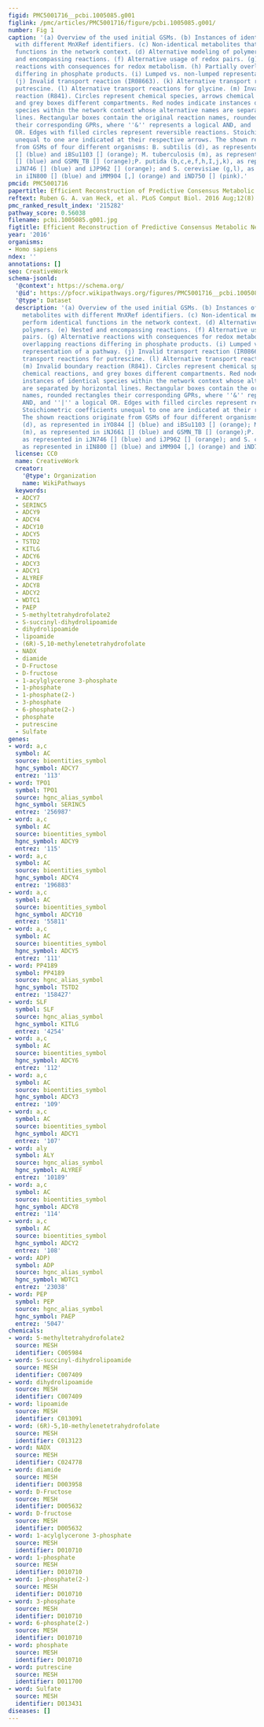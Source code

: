 ```yaml
---
figid: PMC5001716__pcbi.1005085.g001
figlink: /pmc/articles/PMC5001716/figure/pcbi.1005085.g001/
number: Fig 1
caption: '(a) Overview of the used initial GSMs. (b) Instances of identical metabolites
  with different MnXRef identifiers. (c) Non-identical metabolites that perform identical
  functions in the network context. (d) Alternative modeling of polymers. (e) Nested
  and encompassing reactions. (f) Alternative usage of redox pairs. (g) Alternative
  reactions with consequences for redox metabolism. (h) Partially overlapping reactions
  differing in phosphate products. (i) Lumped vs. non-lumped representation of a pathway.
  (j) Invalid transport reaction (IR08663). (k) Alternative transport reactions for
  putrescine. (l) Alternative transport reactions for glycine. (m) Invalid boundary
  reaction (R841). Circles represent chemical species, arrows chemical reactions,
  and grey boxes different compartments. Red nodes indicate instances of identical
  species within the network context whose alternative names are separated by horizontal
  lines. Rectangular boxes contain the original reaction names, rounded rectangles
  their corresponding GPRs, where ''&'' represents a logical AND, and ''|'' a logical
  OR. Edges with filled circles represent reversible reactions. Stoichiometric coefficients
  unequal to one are indicated at their respective arrows. The shown reactions originate
  from GSMs of four different organisms: B. subtilis (d), as represented in iYO844
  [] (blue) and iBSu1103 [] (orange); M. tuberculosis (m), as represented in iNJ661
  [] (blue) and GSMN_TB [] (orange);P. putida (b,c,e,f,h,I,j,k), as represented in
  iJN746 [] (blue) and iJP962 [] (orange); and S. cerevisiae (g,l), as represented
  in iIN800 [] (blue) and iMM904 [,] (orange) and iND750 [] (pink).'
pmcid: PMC5001716
papertitle: Efficient Reconstruction of Predictive Consensus Metabolic Network Models.
reftext: Ruben G. A. van Heck, et al. PLoS Comput Biol. 2016 Aug;12(8):e1005085.
pmc_ranked_result_index: '215282'
pathway_score: 0.56038
filename: pcbi.1005085.g001.jpg
figtitle: Efficient Reconstruction of Predictive Consensus Metabolic Network Models
year: '2016'
organisms:
- Homo sapiens
ndex: ''
annotations: []
seo: CreativeWork
schema-jsonld:
  '@context': https://schema.org/
  '@id': https://pfocr.wikipathways.org/figures/PMC5001716__pcbi.1005085.g001.html
  '@type': Dataset
  description: '(a) Overview of the used initial GSMs. (b) Instances of identical
    metabolites with different MnXRef identifiers. (c) Non-identical metabolites that
    perform identical functions in the network context. (d) Alternative modeling of
    polymers. (e) Nested and encompassing reactions. (f) Alternative usage of redox
    pairs. (g) Alternative reactions with consequences for redox metabolism. (h) Partially
    overlapping reactions differing in phosphate products. (i) Lumped vs. non-lumped
    representation of a pathway. (j) Invalid transport reaction (IR08663). (k) Alternative
    transport reactions for putrescine. (l) Alternative transport reactions for glycine.
    (m) Invalid boundary reaction (R841). Circles represent chemical species, arrows
    chemical reactions, and grey boxes different compartments. Red nodes indicate
    instances of identical species within the network context whose alternative names
    are separated by horizontal lines. Rectangular boxes contain the original reaction
    names, rounded rectangles their corresponding GPRs, where ''&'' represents a logical
    AND, and ''|'' a logical OR. Edges with filled circles represent reversible reactions.
    Stoichiometric coefficients unequal to one are indicated at their respective arrows.
    The shown reactions originate from GSMs of four different organisms: B. subtilis
    (d), as represented in iYO844 [] (blue) and iBSu1103 [] (orange); M. tuberculosis
    (m), as represented in iNJ661 [] (blue) and GSMN_TB [] (orange);P. putida (b,c,e,f,h,I,j,k),
    as represented in iJN746 [] (blue) and iJP962 [] (orange); and S. cerevisiae (g,l),
    as represented in iIN800 [] (blue) and iMM904 [,] (orange) and iND750 [] (pink).'
  license: CC0
  name: CreativeWork
  creator:
    '@type': Organization
    name: WikiPathways
  keywords:
  - ADCY7
  - SERINC5
  - ADCY9
  - ADCY4
  - ADCY10
  - ADCY5
  - TSTD2
  - KITLG
  - ADCY6
  - ADCY3
  - ADCY1
  - ALYREF
  - ADCY8
  - ADCY2
  - WDTC1
  - PAEP
  - 5-methyltetrahydrofolate2
  - S-succinyl-dihydrolipoamide
  - dihydrolipoamide
  - lipoamide
  - (6R)-5,10-methylenetetrahydrofolate
  - NADX
  - diamide
  - D-Fructose
  - D-fructose
  - 1-acylglycerone 3-phosphate
  - 1-phosphate
  - 1-phosphate(2-)
  - 3-phosphate
  - 6-phosphate(2-)
  - phosphate
  - putrescine
  - Sulfate
genes:
- word: a,c
  symbol: AC
  source: bioentities_symbol
  hgnc_symbol: ADCY7
  entrez: '113'
- word: TPO1
  symbol: TPO1
  source: hgnc_alias_symbol
  hgnc_symbol: SERINC5
  entrez: '256987'
- word: a,c
  symbol: AC
  source: bioentities_symbol
  hgnc_symbol: ADCY9
  entrez: '115'
- word: a,c
  symbol: AC
  source: bioentities_symbol
  hgnc_symbol: ADCY4
  entrez: '196883'
- word: a,c
  symbol: AC
  source: bioentities_symbol
  hgnc_symbol: ADCY10
  entrez: '55811'
- word: a,c
  symbol: AC
  source: bioentities_symbol
  hgnc_symbol: ADCY5
  entrez: '111'
- word: PP4189
  symbol: PP4189
  source: hgnc_alias_symbol
  hgnc_symbol: TSTD2
  entrez: '158427'
- word: SLF
  symbol: SLF
  source: hgnc_alias_symbol
  hgnc_symbol: KITLG
  entrez: '4254'
- word: a,c
  symbol: AC
  source: bioentities_symbol
  hgnc_symbol: ADCY6
  entrez: '112'
- word: a,c
  symbol: AC
  source: bioentities_symbol
  hgnc_symbol: ADCY3
  entrez: '109'
- word: a,c
  symbol: AC
  source: bioentities_symbol
  hgnc_symbol: ADCY1
  entrez: '107'
- word: aly
  symbol: ALY
  source: hgnc_alias_symbol
  hgnc_symbol: ALYREF
  entrez: '10189'
- word: a,c
  symbol: AC
  source: bioentities_symbol
  hgnc_symbol: ADCY8
  entrez: '114'
- word: a,c
  symbol: AC
  source: bioentities_symbol
  hgnc_symbol: ADCY2
  entrez: '108'
- word: ADP)
  symbol: ADP
  source: hgnc_alias_symbol
  hgnc_symbol: WDTC1
  entrez: '23038'
- word: PEP
  symbol: PEP
  source: hgnc_alias_symbol
  hgnc_symbol: PAEP
  entrez: '5047'
chemicals:
- word: 5-methyltetrahydrofolate2
  source: MESH
  identifier: C005984
- word: S-succinyl-dihydrolipoamide
  source: MESH
  identifier: C007409
- word: dihydrolipoamide
  source: MESH
  identifier: C007409
- word: lipoamide
  source: MESH
  identifier: C013091
- word: (6R)-5,10-methylenetetrahydrofolate
  source: MESH
  identifier: C013123
- word: NADX
  source: MESH
  identifier: C024778
- word: diamide
  source: MESH
  identifier: D003958
- word: D-Fructose
  source: MESH
  identifier: D005632
- word: D-fructose
  source: MESH
  identifier: D005632
- word: 1-acylglycerone 3-phosphate
  source: MESH
  identifier: D010710
- word: 1-phosphate
  source: MESH
  identifier: D010710
- word: 1-phosphate(2-)
  source: MESH
  identifier: D010710
- word: 3-phosphate
  source: MESH
  identifier: D010710
- word: 6-phosphate(2-)
  source: MESH
  identifier: D010710
- word: phosphate
  source: MESH
  identifier: D010710
- word: putrescine
  source: MESH
  identifier: D011700
- word: Sulfate
  source: MESH
  identifier: D013431
diseases: []
---
```


